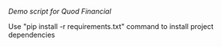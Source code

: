 *Demo script for Quod Financial*

Use "pip install -r requirements.txt" command to install project dependencies